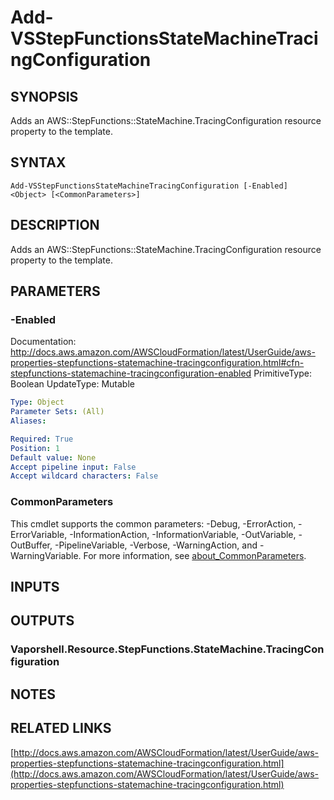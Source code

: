 # Add-VSStepFunctionsStateMachineTracingConfiguration

## SYNOPSIS
Adds an AWS::StepFunctions::StateMachine.TracingConfiguration resource property to the template.

## SYNTAX

```
Add-VSStepFunctionsStateMachineTracingConfiguration [-Enabled] <Object> [<CommonParameters>]
```

## DESCRIPTION
Adds an AWS::StepFunctions::StateMachine.TracingConfiguration resource property to the template.

## PARAMETERS

### -Enabled
Documentation: http://docs.aws.amazon.com/AWSCloudFormation/latest/UserGuide/aws-properties-stepfunctions-statemachine-tracingconfiguration.html#cfn-stepfunctions-statemachine-tracingconfiguration-enabled
PrimitiveType: Boolean
UpdateType: Mutable

```yaml
Type: Object
Parameter Sets: (All)
Aliases:

Required: True
Position: 1
Default value: None
Accept pipeline input: False
Accept wildcard characters: False
```

### CommonParameters
This cmdlet supports the common parameters: -Debug, -ErrorAction, -ErrorVariable, -InformationAction, -InformationVariable, -OutVariable, -OutBuffer, -PipelineVariable, -Verbose, -WarningAction, and -WarningVariable. For more information, see [about_CommonParameters](http://go.microsoft.com/fwlink/?LinkID=113216).

## INPUTS

## OUTPUTS

### Vaporshell.Resource.StepFunctions.StateMachine.TracingConfiguration
## NOTES

## RELATED LINKS

[http://docs.aws.amazon.com/AWSCloudFormation/latest/UserGuide/aws-properties-stepfunctions-statemachine-tracingconfiguration.html](http://docs.aws.amazon.com/AWSCloudFormation/latest/UserGuide/aws-properties-stepfunctions-statemachine-tracingconfiguration.html)

